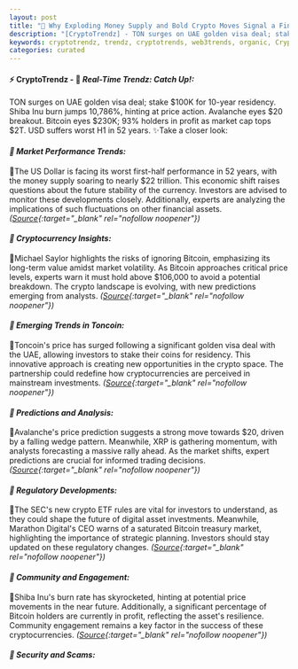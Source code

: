 ```yaml
---
layout: post
title: "🌇 Why Exploding Money Supply and Bold Crypto Moves Signal a Financial Tipping Point"
description: "[CryptoTrendz] - TON surges on UAE golden visa deal; stake $100K for 10-year residency. Shiba Inu burn jumps 10,786%, hinting at price action. Avalanche eyes $20 breakout. Bitcoin eyes $230K; 93% holders in profit as market cap tops $2T. USD suffers worst H1 in 52 years."
keywords: cryptotrendz, trendz, cryptotrends, web3trends, organic, Crypto, SOL, XRP, Market, Mining, CEO, Digital, Altcoins, Banking, Cardano, BTC, Ethereum, UAE, Bitcoin, Analyst
categories: curated
---
```


#### ⚡ CryptoTrendz - 📌 *Real-Time Trendz: Catch Up!:*

TON surges on UAE golden visa deal; stake $100K for 10-year residency. Shiba Inu burn jumps 10,786%, hinting at price action. Avalanche eyes $20 breakout. Bitcoin eyes $230K; 93% holders in profit as market cap tops $2T. USD suffers worst H1 in 52 years. ✨Take a closer look:


#### *🔖  Market Performance Trends:*  

🔹The US Dollar is facing its worst first-half performance in 52 years, with the money supply soaring to nearly $22 trillion. This economic shift raises questions about the future stability of the currency. Investors are advised to monitor these developments closely. Additionally, experts are analyzing the implications of such fluctuations on other financial assets. *([Source](https://s.avyag.com/0ody){:target="_blank" rel="nofollow noopener"})*

#### *🔖  Cryptocurrency Insights:*  

🔹Michael Saylor highlights the risks of ignoring Bitcoin, emphasizing its long-term value amidst market volatility. As Bitcoin approaches critical price levels, experts warn it must hold above $106,000 to avoid a potential breakdown. The crypto landscape is evolving, with new predictions emerging from analysts. *([Source](https://s.avyag.com/aor7){:target="_blank" rel="nofollow noopener"})*

#### *🔖  Emerging Trends in Toncoin:*  

🔹Toncoin's price has surged following a significant golden visa deal with the UAE, allowing investors to stake their coins for residency. This innovative approach is creating new opportunities in the crypto space. The partnership could redefine how cryptocurrencies are perceived in mainstream investments. *([Source](https://s.avyag.com/5cat){:target="_blank" rel="nofollow noopener"})*

#### *🔖  Predictions and Analysis:*  

🔹Avalanche's price prediction suggests a strong move towards $20, driven by a falling wedge pattern. Meanwhile, XRP is gathering momentum, with analysts forecasting a massive rally ahead. As the market shifts, expert predictions are crucial for informed trading decisions. *([Source](https://s.avyag.com/y5iw){:target="_blank" rel="nofollow noopener"})*

#### *🔖  Regulatory Developments:*  

🔹The SEC's new crypto ETF rules are vital for investors to understand, as they could shape the future of digital asset investments. Meanwhile, Marathon Digital's CEO warns of a saturated Bitcoin treasury market, highlighting the importance of strategic planning. Investors should stay updated on these regulatory changes. *([Source](https://s.avyag.com/stf8){:target="_blank" rel="nofollow noopener"})*

#### *🔖  Community and Engagement:*  

🔹Shiba Inu's burn rate has skyrocketed, hinting at potential price movements in the near future. Additionally, a significant percentage of Bitcoin holders are currently in profit, reflecting the asset's resilience. Community engagement remains a key factor in the success of these cryptocurrencies. *([Source](https://s.avyag.com/ec16){:target="_blank" rel="nofollow noopener"})*

#### *🔖  Security and Scams:*  

